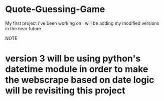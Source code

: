 # Quote-Guessing-Game
My first project i've been working on
I will be adding my modified versions in the near future 

NOTE 

# version 3 will be using python's datetime module in order to make the webscrape based on date logic will be revisiting this project
